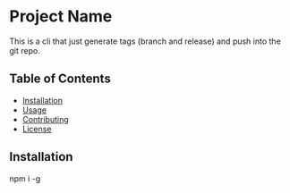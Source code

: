 # Project Name

This is a cli that just generate tags (branch and release) and push into the git repo.

## Table of Contents

- [Installation](#installation)
- [Usage](#usage)
- [Contributing](#contributing)
- [License](#license)

## Installation

npm i -g 
